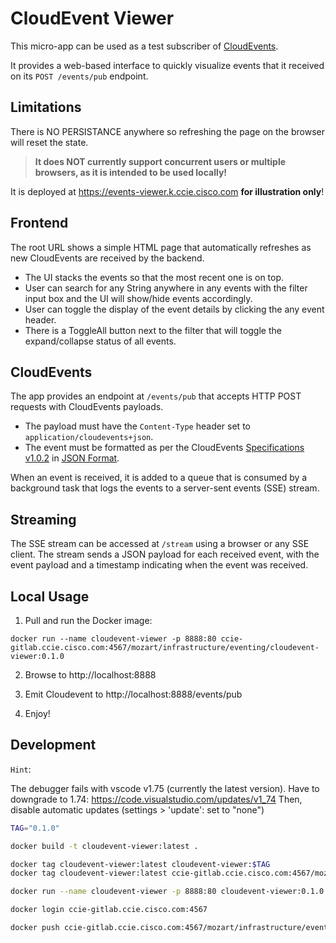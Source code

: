 # CloudEvent Viewer

This micro-app can be used as a test subscriber of [CloudEvents](https://cloudevents.io/).

It provides a web-based interface to quickly visualize events that it received on its `POST /events/pub` endpoint.

## Limitations

There is NO PERSISTANCE anywhere so refreshing the page on the browser will reset the state.  

> **It does NOT currently support concurrent users or multiple browsers, as it is intended to be used locally!**

It is deployed at https://events-viewer.k.ccie.cisco.com **for illustration only**!

## Frontend

The root URL shows a simple HTML page that automatically refreshes as new CloudEvents are received by the backend.

- The UI stacks the events so that the most recent one is on top.
- User can search for any String anywhere in any events with the filter input box and the UI will show/hide events accordingly.
- User can toggle the display of the event details by clicking the any event header.
- There is a ToggleAll button next to the filter that will toggle the expand/collapse status of all events.

## CloudEvents

The app provides an endpoint at `/events/pub` that accepts HTTP POST requests with CloudEvents payloads.

- The payload must have the `Content-Type` header set to `application/cloudevents+json`.
- The event must be formatted as per the CloudEvents [Specifications v1.0.2](https://github.com/cloudevents/spec/blob/v1.0.2/cloudevents/spec.md) in [JSON Format](https://github.com/cloudevents/spec/blob/v1.0.2/cloudevents/formats/json-format.md).  

When an event is received, it is added to a queue that is consumed by a background task that logs the events to a server-sent events (SSE) stream.

## Streaming

The SSE stream can be accessed at `/stream` using a browser or any SSE client. The stream sends a JSON payload for each received event, with the event payload and a timestamp indicating when the event was received.


## Local Usage

1. Pull and run the Docker image:

`docker run --name cloudevent-viewer -p 8888:80 ccie-gitlab.ccie.cisco.com:4567/mozart/infrastructure/eventing/cloudevent-viewer:0.1.0`

2. Browse to http://localhost:8888

3. Emit Cloudevent to http://localhost:8888/events/pub

4. Enjoy!

## Development

`Hint`:

The debugger fails with vscode v1.75 (currently the latest version).
Have to downgrade to 1.74: https://code.visualstudio.com/updates/v1_74 Then, disable automatic updates (settings > 'update': set to "none")


```sh
TAG="0.1.0"

docker build -t cloudevent-viewer:latest .

docker tag cloudevent-viewer:latest cloudevent-viewer:$TAG
docker tag cloudevent-viewer:latest ccie-gitlab.ccie.cisco.com:4567/mozart/infrastructure/eventing/cloudevent-viewer:$TAG

docker run --name cloudevent-viewer -p 8888:80 cloudevent-viewer:0.1.0

docker login ccie-gitlab.ccie.cisco.com:4567

docker push ccie-gitlab.ccie.cisco.com:4567/mozart/infrastructure/eventing/cloudevent-viewer:$TAG

```
